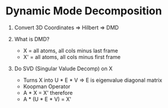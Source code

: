# Dynamic Mode Decomposition

1. Convert 3D Coordinates => Hilbert => DMD
2. What is DMD?
     - X  = all atoms, all cols minus last frame
     - X' = all atoms, all cols minus first frame

3. Do SVD (Singular Valude Decomp) on X
     - Turns X into U * E * V => E is eigenvalue diagonal matrix
     - Koopman Operator
     - A * X = X' therefore
     - A * (U * E * V) = X'
